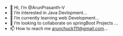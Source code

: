 - 👋 Hi, I’m @ArunPrasanth-V
- 👀 I’m interested in Java Devlopment...
- 🌱 I’m currently learning web Development...
- 💞️ I’m looking to collaborate on springBoot Projects ...
- 📫 How to reach me arunchuck111@gmail.com...

<!---
ArunPrasanth-V/ArunPrasanth-V is a ✨ special ✨ repository because its `README.md` (this file) appears on your GitHub profile.
You can click the Preview link to take a look at your changes.
--->

